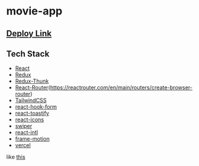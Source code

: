# movie-app

## [Deploy Link]()

## Tech Stack

- [React](https://reactjs.org/)
- [Redux](https://redux.js.org/)
- [Redux-Thunk](https://github.com/reduxjs/redux-thunk)
- [React-Router](https://reacttraining.com/react-router/)(https://reactrouter.com/en/main/routers/create-browser-router)
- [TailwindCSS](https://tailwindcss.com/)
- [react-hook-form](https://react-hook-form.com/)
- [react-toastify](https://fkhadra.github.io/react-toastify/introduction)
- [react-icons](https://react-icons.github.io/react-icons/)
- [swiper](https://swiperjs.com/)
- [react-intl](https://formatjs.io/docs/react-intl/)
- [frame-motion](https://www.framer.com/motion/)
- [vercel](https://vercel.com/)

like [this](https://www.themoviedb.org/)
